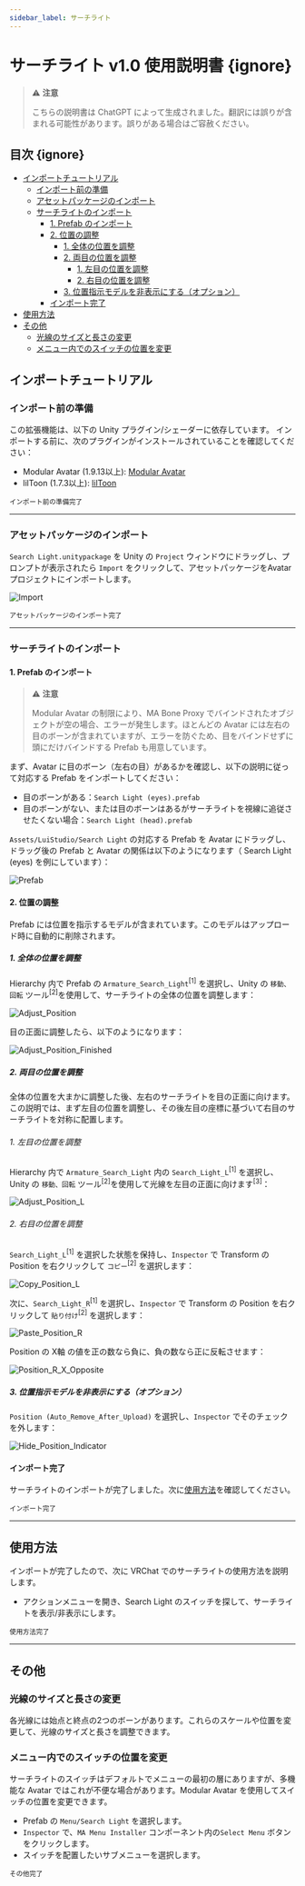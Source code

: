 ```yaml
---
sidebar_label: サーチライト
---
```


# サーチライト v1.0 使用説明書 {ignore}

>:warning: **注意**
>
>こちらの説明書は ChatGPT によって生成されました。翻訳には誤りが含まれる可能性があります。誤りがある場合はご容赦ください。

## 目次 {ignore}

<!-- @import "[TOC]" {cmd="toc" depthFrom=1 depthTo=6 orderedList=false} -->

<!-- code_chunk_output -->

- [インポートチュートリアル](#インポートチュートリアル)
  - [インポート前の準備](#インポート前の準備)
  - [アセットパッケージのインポート](#アセットパッケージのインポート)
  - [サーチライトのインポート](#サーチライトのインポート)
    - [1. Prefab のインポート](#1-prefab-のインポート)
    - [2. 位置の調整](#2-位置の調整)
      - [1. 全体の位置を調整](#1-全体の位置を調整)
      - [2. 両目の位置を調整](#2-両目の位置を調整)
        - [1. 左目の位置を調整](#1-左目の位置を調整)
        - [2. 右目の位置を調整](#2-右目の位置を調整)
      - [3. 位置指示モデルを非表示にする（オプション）](#3-位置指示モデルを非表示にするオプション)
    - [インポート完了](#インポート完了)
- [使用方法](#使用方法)
- [その他](#その他)
  - [光線のサイズと長さの変更](#光線のサイズと長さの変更)
  - [メニュー内でのスイッチの位置を変更](#メニュー内でのスイッチの位置を変更)

<!-- /code_chunk_output -->

## インポートチュートリアル

### インポート前の準備

この拡張機能は、以下の Unity プラグイン/シェーダーに依存しています。 インポートする前に、次のプラグインがインストールされていることを確認してください：

- Modular Avatar (1.9.13以上): [Modular Avatar](https://modular-avatar.nadena.dev/)
- lilToon (1.7.3以上): [lilToon](https://lilxyzw.github.io/lilToon/#/)

<sub>インポート前の準備完了</sub>

---

### アセットパッケージのインポート

`Search Light.unitypackage` を Unity の `Project` ウィンドウにドラッグし、プロンプトが表示されたら `Import` をクリックして、アセットパッケージをAvatarプロジェクトにインポートします。

![Import](./assets/Import.webp)

<sub>アセットパッケージのインポート完了</sub>

---

### サーチライトのインポート

#### 1. Prefab のインポート

> :warning: **注意**
>
>Modular Avatar の制限により、MA Bone Proxy でバインドされたオブジェクトが空の場合、エラーが発生します。ほとんどの Avatar には左右の目のボーンが含まれていますが、エラーを防ぐため、目をバインドせずに頭にだけバインドする Prefab も用意しています。

まず、Avatar に目のボーン（左右の目）があるかを確認し、以下の説明に従って対応する Prefab をインポートしてください：

- 目のボーンがある：`Search Light (eyes).prefab`
- 目のボーンがない、または目のボーンはあるがサーチライトを視線に追従させたくない場合：`Search Light (head).prefab`

`Assets/LuiStudio/Search Light` の対応する Prefab を Avatar にドラッグし、ドラッグ後の Prefab と Avatar の関係は以下のようになります（ Search Light (eyes) を例にしています）：

![Prefab](./assets/Prefab.webp)

#### 2. 位置の調整

Prefab には位置を指示するモデルが含まれています。このモデルはアップロード時に自動的に削除されます。

##### 1. 全体の位置を調整

Hierarchy 内で Prefab の `Armature_Search_Light`<sup>[1]</sup> を選択し、Unity の `移動、回転` ツール<sup>[2]</sup>を使用して、サーチライトの全体の位置を調整します：

![Adjust_Position](./assets/Adjust_Position.webp)

目の正面に調整したら、以下のようになります：

![Adjust_Position_Finished](./assets/Adjust_Position_Finished.webp)

##### 2. 両目の位置を調整

全体の位置を大まかに調整した後、左右のサーチライトを目の正面に向けます。この説明では、まず左目の位置を調整し、その後左目の座標に基づいて右目のサーチライトを対称に配置します。

###### 1. 左目の位置を調整

Hierarchy 内で `Armature_Search_Light` 内の `Search_Light_L`<sup>[1]</sup> を選択し、Unity の `移動、回転` ツール<sup>[2]</sup>を使用して光線を左目の正面に向けます<sup>[3]</sup>：

![Adjust_Position_L](./assets/Adjust_Position_L.webp)

###### 2. 右目の位置を調整

`Search_Light_L`<sup>[1]</sup> を選択した状態を保持し、`Inspector` で Transform の Position を右クリックして `コピー`<sup>[2]</sup> を選択します：

![Copy_Position_L](./assets/Copy_Position_L.webp)

次に、`Search_Light_R`<sup>[1]</sup> を選択し、`Inspector` で Transform の Position を右クリックして `貼り付け`<sup>[2]</sup> を選択します：

![Paste_Position_R](./assets/Paste_Position_R.webp)

Position の X軸 の値を正の数なら負に、負の数なら正に反転させます：

![Position_R_X_Opposite](./assets/Position_R_X_Opposite.webp)

##### 3. 位置指示モデルを非表示にする（オプション）

`Position (Auto_Remove_After_Upload)` を選択し、`Inspector` でそのチェックを外します：

![Hide_Position_Indicator](./assets/Hide_Position_Indicator.webp)

#### インポート完了

サーチライトのインポートが完了しました。次に[使用方法](#使用方法)を確認してください。

<sub>インポート完了</sub>

---

## 使用方法

インポートが完了したので、次に VRChat でのサーチライトの使用方法を説明します。

- アクションメニューを開き、Search Light のスイッチを探して、サーチライトを表示/非表示にします。

<sub>使用方法完了</sub>

---

## その他

### 光線のサイズと長さの変更

各光線には始点と終点の2つのボーンがあります。これらのスケールや位置を変更して、光線のサイズと長さを調整できます。

### メニュー内でのスイッチの位置を変更

サーチライトのスイッチはデフォルトでメニューの最初の層にありますが、多機能な Avatar ではこれが不便な場合があります。Modular Avatar を使用してスイッチの位置を変更できます。

- Prefab の `Menu/Search Light` を選択します。
- `Inspector` で、`MA Menu Installer` コンポーネント内の`Select Menu` ボタンをクリックします。
- スイッチを配置したいサブメニューを選択します。

<sub>その他完了</sub>
